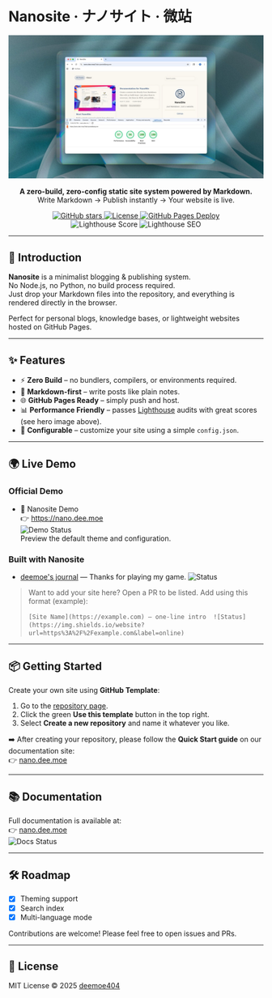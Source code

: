 # Nanosite · ナノサイト · 微站

![hero](assets/hero.jpeg)

<p align="center">
  <b>A zero-build, zero-config static site system powered by Markdown.</b><br/>
  Write Markdown → Publish instantly → Your website is live.
</p>

<p align="center">
  <a href="https://github.com/deemoe404/NanoSite/stargazers">
    <img src="https://img.shields.io/github/stars/deemoe404/NanoSite?style=social" alt="GitHub stars"/>
  </a>
  <a href="https://github.com/deemoe404/NanoSite/blob/main/LICENSE">
    <img src="https://img.shields.io/github/license/deemoe404/NanoSite" alt="License"/>
  </a>
  <a href="https://github.com/deemoe404/NanoSite/actions">
    <img src="https://img.shields.io/github/actions/workflow/status/deemoe404/NanoSite/deploy.yml?label=Pages%20Build" alt="GitHub Pages Deploy"/>
  </a>
  <br/>
  <img src="https://img.shields.io/badge/Lighthouse-Performance%2096%2B-brightgreen" alt="Lighthouse Score"/>
  <img src="https://img.shields.io/badge/Lighthouse-SEO%20100-blue" alt="Lighthouse SEO"/>
</p>

---

## 🚀 Introduction

**Nanosite** is a minimalist blogging & publishing system.  
No Node.js, no Python, no build process required.  
Just drop your Markdown files into the repository, and everything is rendered directly in the browser.  

Perfect for personal blogs, knowledge bases, or lightweight websites hosted on GitHub Pages.

---

## ✨ Features

- ⚡ **Zero Build** – no bundlers, compilers, or environments required.  
- 📝 **Markdown-first** – write posts like plain notes.  
- 🌐 **GitHub Pages Ready** – simply push and host.  
- 📊 **Performance Friendly** – passes [Lighthouse](https://developer.chrome.com/docs/lighthouse/overview/) audits with great scores (see hero image above).  
- 🎨 **Configurable** – customize your site using a simple `config.json`.  

---

## 🌍 Live Demo

### Official Demo
- 🚀 Nanosite Demo  
  👉 https://nano.dee.moe  
  ![Demo Status](https://img.shields.io/website?url=https%3A%2F%2Fnano.dee.moe&label=online)  
  Preview the default theme and configuration.

### Built with Nanosite
- [deemoe's journal](https://dee.moe) — Thanks for playing my game.  ![Status](https://img.shields.io/website?url=https%3A%2F%2Fdee.moe&label=online)

> Want to add your site here? Open a PR to be listed. Add using this format (example):
> ```
> [Site Name](https://example.com) — one-line intro  ![Status](https://img.shields.io/website?url=https%3A%2F%2Fexample.com&label=online)
> ```

---

## 📦 Getting Started

Create your own site using **GitHub Template**:

1. Go to the [repository page](https://github.com/deemoe404/NanoSite).  
2. Click the green **Use this template** button in the top right.  
3. Select **Create a new repository** and name it whatever you like.  

➡️ After creating your repository, please follow the **Quick Start guide** on our documentation site:  
👉 [nano.dee.moe](https://nano.dee.moe)

---

## 📚 Documentation

Full documentation is available at:  
👉 [nano.dee.moe](https://nano.dee.moe)  
![Docs Status](https://img.shields.io/website?url=https%3A%2F%2Fnano.dee.moe&label=online)

---

## 🛠 Roadmap

- [x] Theming support  
- [x] Search index  
- [x] Multi-language mode  

Contributions are welcome! Please feel free to open issues and PRs.

---

## 📜 License

MIT License © 2025 [deemoe404](https://github.com/deemoe404)  
